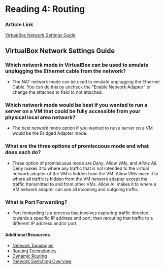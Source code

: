 # Reading 4: Routing

### Article Link
[VirtualBox Network Settings Guide](https://www.nakivo.com/blog/virtualbox-network-setting-guide/)

## VirtualBox Network Settings Guide

### Which network mode in VirtualBox can be used to emulate unplugging the Ethernet cable from the network?
- The NAT network mode can be used to emulate unplugging the Ethernet Cable. You can do this by uncheck the "Enable Network Adapter" or change the attached to field to not attached. 
### Which network mode would be best if you wanted to run a server on a VM that could be fully accessible from your physical local area network?
- The best network mode option if you wanted to run a server on a VM would be the Bridged Adapter mode. 
### What are the three options of promiscuous mode and what does each do?
- Three option of promiscuous mode are *Deny*, *Allow VMs*, and *Allow All*. Deny makes it to where any traffic that is not intended to the virtual network adapter of the VM is hidden from the VM. Allow VMs make it to where all traffic is hidden from the VM network adapter except the traffic transmitted to and from other VMs. Allow All makes it to where a VM network adapter can see all incoming and outgoing traffic. 
### What is Port Forwarding?
- Port forwarding is a process that involves capturing traffic directed towards a specific IP address and port, then rerouting that traffic to a different IP address and/or port.

#### Additional Resources
- [Network Topologies](https://www.professormesser.com/network-plus/n10-008/n10-008-video/network-topologies-5/)
- [Routing Technologies](https://www.professormesser.com/network-plus/n10-008/n10-008-video/routing-technologies-n10-008/)
- [Dynamic Routing](https://www.professormesser.com/network-plus/n10-008/n10-008-video/n10-008-dynamic-routing/)
- [Network Switching Overview](https://www.professormesser.com/network-plus/n10-008/n10-008-video/network-switching-overview-n10-008/)

